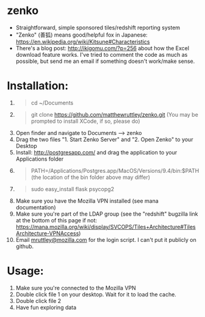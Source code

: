 # zenko
* Straightforward, simple sponsored tiles/redshift reporting system
* "Zenko" (善狐)  means good/helpful fox in Japanese: https://en.wikipedia.org/wiki/Kitsune#Characteristics
* There's a blog post: http://ikigomu.com/?p=256 about how the Excel download feature works. I've tried to comment the code as much as possible, but send me an email if something doesn't work/make sense.

# Installation:
1. > cd ~/Documents
2. > git clone https://github.com/matthewruttley/zenko.git
 (You may be prompted to install XCode, if so, please do)
3. Open finder and navigate to Documents --> zenko
4. Drag the two files "1. Start Zenko Server" and "2. Open Zenko" to your Desktop
5. Install: http://postgresapp.com/ and drag the application to your Applications folder
6. > PATH=/Applications/Postgres.app/MacOS/Versions/9.4/bin:$PATH
 (the location of the bin folder above may differ)
7. > sudo easy_install flask psycopg2
8. Make sure you have the Mozilla VPN installed (see mana documentation)
9. Make sure you're part of the LDAP group (see the "redshift" bugzilla link at the bottom of this page if not: https://mana.mozilla.org/wiki/display/SVCOPS/Tiles+Architecture#TilesArchitecture-VPNAccess)
10. Email mruttley@mozilla.com for the login script. I can't put it publicly on github.

# Usage:
1. Make sure you're connected to the Mozilla VPN
2. Double click file 1 on your desktop. Wait for it to load the cache.
3. Double click file 2 
4. Have fun exploring data
